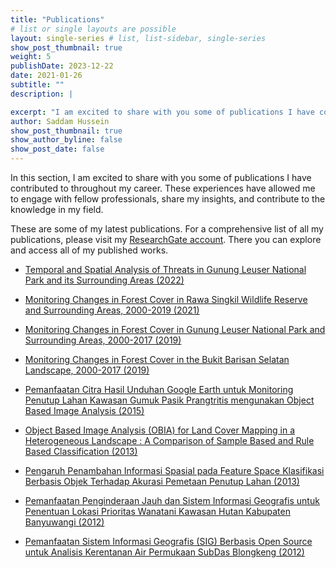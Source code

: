 ```yaml
---
title: "Publications"
# list or single layouts are possible
layout: single-series # list, list-sidebar, single-series
show_post_thumbnail: true
weight: 5
publishDate: 2023-12-22
date: 2021-01-26
subtitle: ""
description: |

excerpt: "I am excited to share with you some of publications I have contributed to throughout my career. These experiences have allowed me to engage with fellow professionals, share my insights, and contribute to the knowledge in my field."
author: Saddam Hussein
show_post_thumbnail: true
show_author_byline: false
show_post_date: false
---
```


In this section, I am excited to share with you some of publications I have contributed to throughout my career. These experiences have allowed me to engage with fellow professionals, share my insights, and contribute to the knowledge in my field.

These are some of my latest publications. For a comprehensive list of all my publications, please visit my [ResearchGate account](https://www.researchgate.net/profile/Saddam-Hussein). There you can explore and access all of my published works.

- [Temporal and Spatial Analysis of Threats in Gunung Leuser National Park and its Surrounding Areas (2022)](http://saddam.id/collection/publication/leuser-threats/)

- [Monitoring Changes in Forest Cover in Rawa Singkil Wildlife Reserve and Surrounding Areas, 2000-2019 (2021)](http://saddam.id/collection/publication/lulc-singkil/)

- [Monitoring Changes in Forest Cover in Gunung Leuser National Park and Surrounding Areas, 2000-2017 (2019)](http://saddam.id/collection/publication/lulc-leuser/)

- [Monitoring Changes in Forest Cover in the Bukit Barisan Selatan Landscape, 2000-2017 (2019)](http://saddam.id/collection/publication/lulc-bbs/)

- [Pemanfaatan Citra Hasil Unduhan Google Earth untuk Monitoring Penutup Lahan Kawasan Gumuk Pasik Prangtritis mengunakan Object Based Image Analysis (2015)](http://localhost:4321/collection/publication/obia-google-earth/)

- [Object Based Image Analysis (OBIA) for Land Cover Mapping in a Heterogeneous Landscape : A Comparison of Sample Based and Rule Based Classification (2013)](http://saddam.id/publication/obia-heterogeneous-landscape/)

- [Pengaruh Penambahan Informasi Spasial pada Feature Space Klasifikasi Berbasis Objek Terhadap Akurasi Pemetaan Penutup Lahan (2013)](http://saddam.id/collection/publication/obia-feature/)

- [Pemanfaatan Penginderaan Jauh dan Sistem Informasi Geografis untuk Penentuan Lokasi Prioritas Wanatani Kawasan Hutan Kabupaten Banyuwangi (2012)](http://saddam.id/collection/publication/sig-wanatani/)

- [Pemanfaatan Sistem Informasi Geografis (SIG) Berbasis Open Source untuk Analisis Kerentanan Air Permukaan SubDas Blongkeng (2012)](http://saddam.id/collection/publication/sig-blongkeng/)
